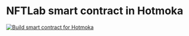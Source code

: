 # NFTLab smart contract in Hotmoka

[![Build smart contract for Hotmoka](https://github.com/NFT-Lab/smart-contract-hotmoka/actions/workflows/build.yml/badge.svg)](https://github.com/NFT-Lab/smart-contract-hotmoka/actions/workflows/build.yml)
